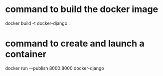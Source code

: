 # command to build the docker image 

docker build -t docker-django .

# command to create and launch a container

docker run --publish 8000:8000 docker-django